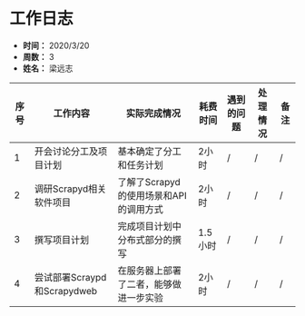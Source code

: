 # 工作日志
* **时间：** 2020/3/20
* **周数：** 3
* **姓名：** 梁远志

| 序号 | 工作内容                    | 实际完成情况                           | 耗费时间 | 遇到的问题 | 处理情况 | 备注 |
|------|-----------------------------|----------------------------------------|----------|------------|----------|------|
| 1    | 开会讨论分工及项目计划      | 基本确定了分工和任务计划               | 2小时    | /          | /        | /    |
| 2    | 调研Scrapyd相关软件项目     | 了解了Scrapyd的使用场景和API的调用方式 | 2小时    | /          | /        | /    |
| 3    | 撰写项目计划                | 完成项目计划中分布式部分的撰写         | 1.5小时  | /          | /        | /    |
| 4    | 尝试部署Scraypd和Scrapydweb | 在服务器上部署了二者，能够做进一步实验 | 2小时    | /          | /        | /    |
<!--
<table>
  <tr>
    <th rowspan="2">属性</th>
    <th rowspan="2">序号</th>
    <th rowspan="2">工作内容</th>
    <th rowspan="2">实际完成情况</th>
    <th rowspan="2">耗费时间</th>
    <th colspan="2">工作详情</th>
    <th rowspan="2">备注</th>
  </tr>
  <tr>
    <td>遇到的问题</td>
    <td>处理情况</td>
  </tr>
  <tr>
    <td rowspan="4">本周工作总结</td>
    <td>1</td>
    <td>开会讨论分工及项目计划</td>
    <td>基本确定了分工和任务计划</td>
    <td>2小时</td>
    <td>/</td>
    <td>/</td>
    <td>/</td>
  </tr>
  <tr>
    <td>2</td>
    <td>调研Scrapyd相关软件项目</td>
    <td>了解了Scrapyd的使用场景和API的调用方式</td>
    <td>2小时</td>
    <td>/</td>
    <td>/</td>
    <td>/</td>
  </tr>
  <tr>
    <td>3</td>
    <td>撰写项目计划</td>
    <td>完成项目计划中分布式部分的撰写</td>
    <td>1.5小时</td>
    <td>/</td>
    <td>/</td>
    <td>/</td>
  </tr>
  <tr>
    <td>4</td>
    <td>尝试部署Scraypd和Scrapydweb</td>
    <td>在服务器上部署了二者，能够做进一步实验</td>
    <td>2小时</td>
    <td>/</td>
    <td>/</td>
    <td>/</td>
  </tr>
</table>
--!>
